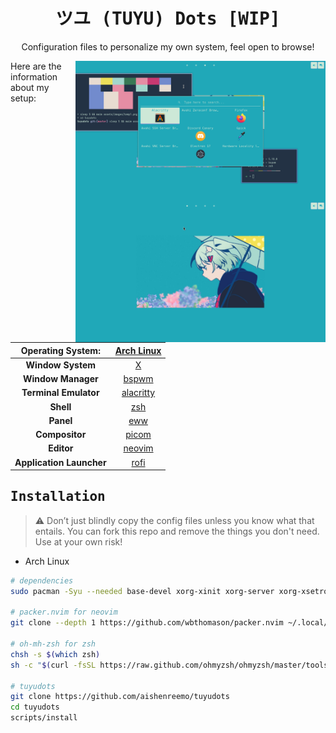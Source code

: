 <div align="center">
    <h1><samp>ツユ (TUYU) Dots [WIP]</samp></h1>
    <p>Configuration files to personalize my own system, feel open to browse!</p>
</div>

<img src="assets/images/preview.png" alt="Rice Showcase" align="right" width="400px">

<p>Here are the information about my setup:</p>

| **Operating System:**    | [Arch Linux](https://archlinux.org)                 |
| :-------------------:    | :---------------------------------:                 |
| **Window System**        | [X](https://en.wikipedia.org/wiki/X_Window_System)  |
| **Window Manager**       | [bspwm](https://github.com/baskerville/bspwm)       |
| **Terminal Emulator**    | [alacritty](https://github.com/alacritty/alacritty) |
| **Shell**                | [zsh](https://www.zsh.org/)                         |
| **Panel**                | [eww](https://github.com/elkowar/eww)               |
| **Compositor**           | [picom](https://github.com/yshui/picom)             |
| **Editor**               | [neovim](https://github.com/neovim/neovim)          |
| **Application Launcher** | [rofi](https://github.com/davatorium/rofi)          |

## <samp>Installation</samp>

> :warning: Don’t just blindly copy the config files unless you know what that entails. You can fork this repo and remove the things you don't need. Use at your own risk!

- Arch Linux
```sh
# dependencies
sudo pacman -Syu --needed base-devel xorg-xinit xorg-server xorg-xsetroot xorg-xrdb bspwm sxhkd alacritty dunst neovim rofi picom maim alsa-utils alsa-lib alsa-plugins zsh hsetroot

# packer.nvim for neovim
git clone --depth 1 https://github.com/wbthomason/packer.nvim ~/.local/share/nvim/site/pack/packer/start/packer.nvim

# oh-mh-zsh for zsh
chsh -s $(which zsh)
sh -c "$(curl -fsSL https://raw.github.com/ohmyzsh/ohmyzsh/master/tools/install.sh)"

# tuyudots
git clone https://github.com/aishenreemo/tuyudots
cd tuyudots
scripts/install
```
